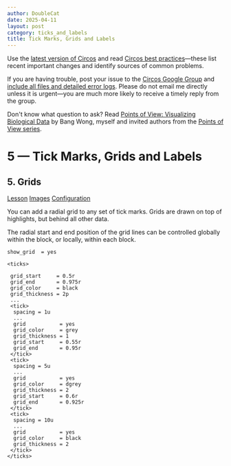 ```yaml
---
author: DoubleCat
date: 2025-04-11
layout: post
category: ticks_and_labels
title: Tick Marks, Grids and Labels
---
```


Use the [latest version of Circos](/software/download/circos/) and read
[Circos best
practices](/documentation/tutorials/reference/best_practices/)—these list
recent important changes and identify sources of common problems.

If you are having trouble, post your issue to the [Circos Google
Group](https://groups.google.com/group/circos-data-visualization) and [include
all files and detailed error logs](/support/support/). Please do not email me
directly unless it is urgent—you are much more likely to receive a timely
reply from the group.

Don't know what question to ask? Read [Points of View: Visualizing Biological
Data](https://www.nature.com/nmeth/journal/v9/n12/full/nmeth.2258.html) by
Bang Wong, myself and invited authors from the [Points of View
series](https://mk.bcgsc.ca/pointsofview).

# 5 — Tick Marks, Grids and Labels

## 5\. Grids

[Lesson](/documentation/tutorials/ticks_and_labels/grids/lesson)
[Images](/documentation/tutorials/ticks_and_labels/grids/images)
[Configuration](/documentation/tutorials/ticks_and_labels/grids/configuration)

You can add a radial grid to any set of tick marks. Grids are drawn on top of
highlights, but behind all other data.

The radial start and end position of the grid lines can be controlled globally
within the <ticks> block, or locally, within each <tick> block.

    
    
    show_grid  = yes
    
    <ticks>
    
     grid_start     = 0.5r
     grid_end       = 0.975r
     grid_color     = black
     grid_thickness = 2p
     ...
     <tick>
      spacing = 1u
      ...
      grid           = yes
      grid_color     = grey
      grid_thickness = 1
      grid_start     = 0.55r
      grid_end       = 0.95r
     </tick>
     <tick>
      spacing = 5u
      ...
      grid           = yes
      grid_color     = dgrey
      grid_thickness = 2
      grid_start     = 0.6r
      grid_end       = 0.925r
     </tick>
     <tick>
      spacing = 10u
      ...
      grid           = yes
      grid_color     = black
      grid_thickness = 2
     </tick>
    </ticks>
    

